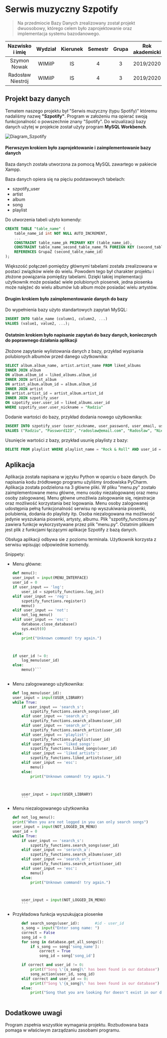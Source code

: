 # Serwis muzyczny Szpotify
>Na przedmiocie Bazy Danych zrealizowany został projekt dwuosobowy, którego celem było zaprojektowanie oraz implementacja systemu bazodanowego. 

| Nazwisko i imię | Wydział | Kierunek | Semestr | Grupa | Rok akademicki |
| :-------------: | :-----: | :------: | :-----: | :---: | :------------: |
| Szymon Nowak         | WIMiIP  | IS       |   4     | 3     | 2019/2020      |
| Radosław Niestrój         | WIMiIP  | IS       |   4     | 3    | 2019/2020      |

## Projekt bazy danych
Tematem naszego projektu był "Serwis muzyczny (typu Spotify)" któremu nadaliśmy nazwę **"Szpotify"**. Program w założeniu ma opierać swoją funkcjonalność o powszechnie znany "Spotify". Do wizualizacji bazy danych użytej w projekcie został użyty program **MySQL Workbench**. 

![Diagram_Szpotify](./database_schema.svg)

#### Pierwszym krokiem było zaprojektowanie i zaimplementowanie bazy danych
Baza danych została utworzona za pomocą MySQL zawartego w pakiecie Xampp.

Baza danych opiera się na pięciu podstawowych tabelach:
* szpotify_user
* artist
* album
* song
* playlist

Do utworzenia tabeli użyto komendy:

```sql 
CREATE TABLE "table_name" (
    table_name_id int NOT NULL AUTO_INCREMENT,
    ...
    CONSTRAINT table_name_pk PRIMARY KEY (table_name_id),
    CONSTRAINT table_name_second_table_name_fk FOREIGN KEY (second_table_name_id)
    REFERENCES GrupaZ (second_table_name_id)
);
```

Większość połączeń pomiędzy głównymi tabelami została zrealizowana w postaci związków wiele do wielu. Powodem tego był charakter projektu i złożone powiązania pomiędzy tabelami. Dzięki takiej implementacji użytkownik może posiadać wiele polubionych piosenek, jedna piosenka może nalężeć do wielu albumów lub album może posiadać wielu artystów.

#### Drugim krokiem było zaimplementowanie danych do bazy

Do wypełnienia bazy użyto standartowych zapytań MySQL:

```sql
INSERT INTO table_name (column1, column2, ...)
VALUES (value1, value2, ...);
```

#### Ostatnim krokiem było napisanie zapytań do bazy danych, koniecznych do poprawnego działania aplikacji
Złożone zapytanie wylistowania danych z bazy, przykład wypisania polubionych albumów przed danego użytkownika:

```sql
SELECT album.album_name, artist.artist_name FROM liked_albums
INNER JOIN album
ON album.album_id = liked_albums.album_id
INNER JOIN artist_album
ON artist_album.album_id = album.album_id
INNER JOIN artist
ON artist.artist_id = artist_album.artist_id
INNER JOIN szpotify_user
ON szpotify_user.user_id = liked_albums.user_id
WHERE szpotify_user.user_nickname = "Radziu"
```

Dodanie wartości do bazy, przykład dodania nowego użytkownika:

```sql
INSERT INTO szpotify_user (user_nickname, user_password, user_email, user_first_name, user_last_name, user_phone_number, user_birth_date, country_id, gender_id)
VALUES ("Radziu", "Password123", "radoslaw@email.com", "Radosław", "Niestrój", 123123123, "2000-01-13", 1, 2)
```

Usunięcie wartości z bazy, przykład usunię playlisty z bazy:

```sql
DELETE FROM playlist WHERE playlist_name = "Rock & Roll" AND user_id = "1"
```

## Aplikacja
Aplikacja została napisana w języku Python w oparciu o baze danych. Do napisania kodu źródłowego programu użyliśmy środowiska PyCharm. Aplikacja została podzielona na 3 główne pliki. W pliku "menu.py" zostało zaimplementowane menu główne, menu osoby niezalogowanej oraz menu osoby zalogowanej. Menu główne umożliwia zalogowanie się, rejestracje oraz możliwość korzystania bez logowania. Menu osoby zalogowanej udostępnia pełną funkcjonalność serwisu np wyszukiwania piosenki, polubienia, dodania do playlisty itp. Osoba niezalogowana ma możliwość jedynie wyszukania piosenki, artysty, albumu. Plik "szpotify_functions.py" zawiera funkcje wykorzystywane przez plik "menu.py". Ostatnim plikiem jest plik z funkcjami łączącymi aplikacje Szpotify z bazą danych.

Obsługa aplikacji odbywa sie z poziomu terminala. Użytkownik korzysta z serwisu wpisując odpowiednie komendy.

Snippety:
* Menu główne:
    ```py 
    def menu():
    user_input = input(MENU_INTERFACE)
    user_id = 0
    if user_input == 'log':
        user_id = szpotify_functions.log_in()
    elif user_input == 'reg':
        szpotify_functions.register()
        menu()
    elif user_input == 'not':
        not_log_menu()
    elif user_input == 'esc':
        database.close_database()
        sys.exit(0)
    else:
        print("Unknown command! try again.")

 

    if user_id != 0:
        log_menu(user_id)
    else:
        menu()```
        
* Menu zalogowanego użytkownika:
    ```py
    def log_menu(user_id):
    user_input = input(USER_LIBRARY)
    while True:
        if user_input == 'search_s':
            szpotify_functions.search_songs(user_id)
        elif user_input == 'search_a':
            szpotify_functions.search_albums(user_id)
        elif user_input == 'search_ar':
            szpotify_functions.search_artist(user_id)
        elif user_input == 'playlist':
            szpotify_functions.playlist(user_id)
        elif user_input == 'liked_songs':
            szpotify_functions.liked_songs(user_id)
        elif user_input == 'liked_artists':
            szpotify_functions.liked_artists(user_id)
        elif user_input == 'esc':
            menu()
        else:
            print("Unknown command! try again.")

 

        user_input = input(USER_LIBRARY)
        ```


* Menu niezalogowanego użytkownika
    ```py
    def not_log_menu():
    print("When you are not logged in you can only search songs")
    user_input = input(NOT_LOGGED_IN_MENU)
    user_id = 0
    while True:
        if user_input == 'search_s':
            szpotify_functions.search_songs(user_id)
        elif user_input == 'serarch_a':
            szpotify_functions.search_albums(user_id)
        elif user_input == 'search_ar':
            szpotify_functions.search_artist(user_id)
        elif user_input == 'esc':
            menu()
        else:
            print("Unknown command! try again.")

 

        user_input = input(NOT_LOGGED_IN_MENU)
        ```

* Przykładowa funkcja wyszukująca piosenke
    ```py 
        def search_songs(user_id):       #id - user_id
        s_song = input("Enter song name: ")
        correct = False
        song_id = 0
        for song in database.get_all_songs():
            if s_song == song['song_name']:
                correct = True
                song_id = song['song_id']
    
        if correct and user_id != 0:
            print(f"Song \'{s_song}\' has been found in our database")
            song_action(user_id, song_id)
        elif correct and user_id == 0:
            print(f"Song \'{s_song}\' has been found in our database")
        else:
            print("Song that you are looking for doesn't exist in our database")
        
    ```

## Dodatkowe uwagi
Program zspełnia wszystkie wymagania projektu. Rozbudowana baza pomaga w właściwym zarządzaniu zasobami programu.
